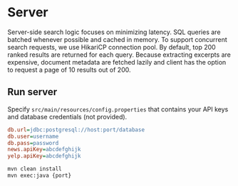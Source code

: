 # Server

Server-side search logic focuses on minimizing latency. SQL queries are batched whenever possible and cached in memory. To support concurrent search requests, we use HikariCP connection pool.
By default, top 200 ranked results are returned for each query. Because extracting excerpts are expensive, document metadata are fetched lazily and client has the option to request a page of 10 results out of 200.

## Run server
Specify `src/main/resources/config.properties` that contains your API keys and database credentials (not provided).

```ini
db.url=jdbc:postgresql://host:port/database
db.user=username
db.pass=password
news.apiKey=abcdefghijk
yelp.apiKey=abcdefghijk
```

```sh
mvn clean install
mvn exec:java {port}
```
